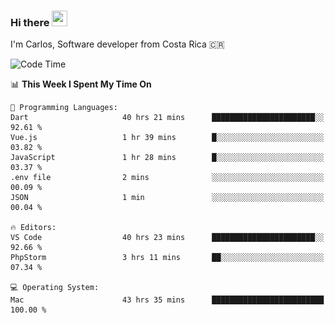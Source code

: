 ### Hi there <img src="https://media.giphy.com/media/hvRJCLFzcasrR4ia7z/giphy.gif" width="25px" height="25px">

I'm Carlos, Software developer from Costa Rica 🇨🇷

[//]: # (<a href="https://app.daily.dev/carum98"><img src="https://github.com/carum98/carum98/blob/main/devcard.svg" width="400" alt="Carlos Umaña Acevedo's Dev Card"/></a>)


<!--START_SECTION:waka-->
![Code Time](http://img.shields.io/badge/Code%20Time-11%2C577%20hrs%2042%20mins-blue)

📊 **This Week I Spent My Time On** 

```text
💬 Programming Languages: 
Dart                     40 hrs 21 mins      ███████████████████████░░   92.61 % 
Vue.js                   1 hr 39 mins        █░░░░░░░░░░░░░░░░░░░░░░░░   03.82 % 
JavaScript               1 hr 28 mins        █░░░░░░░░░░░░░░░░░░░░░░░░   03.37 % 
.env file                2 mins              ░░░░░░░░░░░░░░░░░░░░░░░░░   00.09 % 
JSON                     1 min               ░░░░░░░░░░░░░░░░░░░░░░░░░   00.04 % 

🔥 Editors: 
VS Code                  40 hrs 23 mins      ███████████████████████░░   92.66 % 
PhpStorm                 3 hrs 11 mins       ██░░░░░░░░░░░░░░░░░░░░░░░   07.34 % 

💻 Operating System: 
Mac                      43 hrs 35 mins      █████████████████████████   100.00 % 
```


<!--END_SECTION:waka-->
